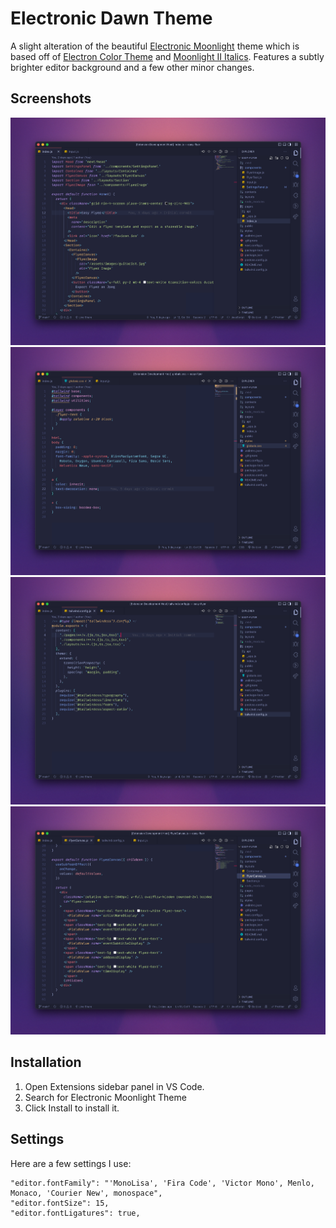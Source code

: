 # Electronic Dawn Theme

A slight alteration of the beautiful [Electronic Moonlight](https://marketplace.visualstudio.com/items?itemName=isaaccodes.electronic-moonlight-theme) theme which is based off of [Electron Color Theme](https://marketplace.visualstudio.com/items?itemName=kuscamara.electron) and [Moonlight II Italics](https://marketplace.visualstudio.com/items?itemName=atomiks.moonlight). Features a subtly brighter editor background and a few other minor changes.

## Screenshots

![Desktop screenshot](images/ed-react.png)
![CSS syntax highlight](images/ed-css.png)
![Component syntax highlight](images/ed-config.png)
![JavaScript syntax highlight](images/ed-jsx.png)

## Installation

1. Open Extensions sidebar panel in VS Code.
2. Search for Electronic Moonlight Theme
3. Click Install to install it.

## Settings

Here are a few settings I use:

```
"editor.fontFamily": "'MonoLisa', 'Fira Code', 'Victor Mono', Menlo, Monaco, 'Courier New', monospace",
"editor.fontSize": 15,
"editor.fontLigatures": true,
```
